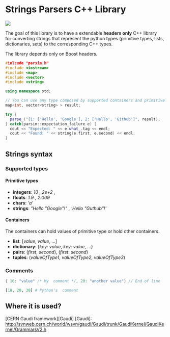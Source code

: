 # Strings Parsers C++ Library 

<img src="https://github.com/downloads/mazurov/parsim/logo.png"/>

The goal of this library is to have a extendable **headers only** C++ library  
for converting strings that represent the python types (primitive types, lists, 
dictionaries, sets) to the corresponding C++ types.

The library depends only on Boost headers.

```C++
#inlcude "parsim.h"
#include <iostream>
#include <map>
#include <vector>
#include <string>

using namespace std;

// You can use any type composed by supported containers and primitive types
map<int, vector<string> > result;

try {
  parse_("{1: ['Hello', 'Google'], 2: ['Hello', 'Github']", result);
} catch(parsim::expectation_failure e) {
  cout << "Expected: " << e.what_.tag << endl;
  cout << "Found: " << string(e.first, e.second) << endl;
}

```

## Strings syntax

### Supported types

#### Primitive types

* **integers**: _10_ , _2e+2_ , 
* **floats**: _1.9_ , _2.009_
* **chars**: _'a'_
* **strings**: _"Hello \"Google\"!"_ , _'Hello "Guthub"!'_

#### Containers

The containers can hold values of primitive type or hold other containers. 

* **list**: [_value_, _value_, ...]
* **dictionary**: {_key_: _value_, _key_: _value_, ...}
* **pairs**: (_first_, _second_), (_first_: _second_)
* **tuples**: (_valueOfType1_, _valueOfType2_, _valueOfType3_)


### Comments

```C++
{ 10: "value" /* My  comment */, 20: "another value"} // End of line
```

```python
[10, 20, 30] # Python's  comment

```
## Where it is used?
[CERN Gaudi framework][Gaudi]
[Gaudi]: http://svnweb.cern.ch/world/wsvn/gaudi/Gaudi/trunk/GaudiKernel/GaudiKernel/GrammarsV2.h
